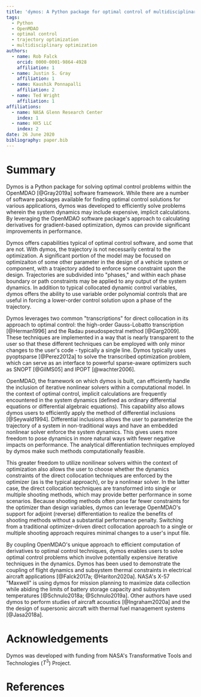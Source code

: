 ```yaml
---
title: 'dymos: A Python package for optimal control of multidisciplinary systems'
tags:
  - Python
  - OpenMDAO
  - optimal control
  - trajectory optimization
  - multidisciplinary optimization
authors:
  - name: Rob Falck
    orcid: 0000-0001-9864-4928
    affiliation: 1
  - name: Justin S. Gray
    affiliation: 1
  - name: Kaushik Ponnapalli
    affiliation: 2
  - name: Ted Wright
    affiliation: 1
affiliations:
  - name: NASA Glenn Research Center
    index: 1
  - name: HX5 LLC
    index: 2
date: 26 June 2020
bibliography: paper.bib
---
```


# Summary

Dymos is a Python package for solving optimal control problems within
the OpenMDAO [@Gray2019a] software framework.  While there are a number of software
packages available for finding optimal control solutions for various applications,
dymos was developed to efficiently solve problems wherein the system dynamics
may include expensive, implicit calculations.  By leveraging the OpenMDAO software
package's approach to calculating derivatives for gradient-based optimization,
dymos can provide significant improvements in performance.

Dymos offers capabilities typical of optimal control software, and some
that are not. With dymos, the trajectory is not necessarily central
to the optimization.  A significant portion of the model
may be focused on optimizaiton of some other parameter in the design of
a vehicle system or component, with a trajectory added to enforce some
constraint upon the design.  Trajectories are subdivided into "phases,"
and within each phase boundary or path constraints may be applied to
any output of the system dynamics.  In addition to typical collocated
dynamic control variables, dymos offers the ability to use variable
order polynomial controls that are useful in forcing a lower-order control
solution upon a phase of the trajectory.

Dymos leverages two common "transcriptions" for direct collocation in
its approach to optimal control: the high-order Gauss-Lobatto transcription [@Herman1996]
and the Radau pseudospectral method [@Garg2009].  These techniques are implemented
in a way that is nearly transparent to the user so that these different
techniques can be employed with only minor changes to the user's code - typically a single line.
Dymos typically uses pyoptsparse [@Perez2012a] to solve the transcribed optimization problem, which
can serve as an interface to powerful sparse-aware optimizers such as SNOPT [@GilMS05] and IPOPT [@wachter2006].

OpenMDAO, the framework on which dymos is built, can efficiently handle
the inclusion of iterative nonlinear solvers within a computational model.
In the context of optimal control, implicit calculations are frequently encountered in
the system dynamics (defined as ordinary differential equations or differential algebraic equations).
This capability also allows dymos users to efficiently apply the method of differential inclusions [@Seywald1994].
Differential inclusions allows the user to parameterize the trajectory
of a system in non-traditional ways and have an embedded nonlinear solver enforce
the system dynamics.  This gives users more freedom to pose dynamics in
more natural ways with fewer negative impacts on performance.  The analytical differentiation
techniques employed by dymos make such methods computationally feasible.

This greater freedom to utilize nonilinear solvers within the context of optimization
also allows the user to choose whether the dynamics constraints of the direct collocation
techniques are enforced by the optimizer (as is the typical approach), or by a nonlinear
solver.  In the latter case, the direct collocation techniques are transformed into
single or multiple shooting methods, which may provide better performance in some scenarios.
Because shooting methods often pose far fewer constraints for the optimizer than design variables,
dymos can leverage OpenMDAO's support for adjoint (reverse) differentiation to realize the benefits
of shooting methods without a substantial performance penalty.  Switching from a traditional
optimizer-driven direct collocation approach to a single or multiple shooting approach requires
minimal changes to a user's input file.

By coupling OpenMDAO's unique approach to efficient computation of derivatives to
optimal control techniques, dymos enables users to solve optimal control
problems which involve potentially expensive iterative techniques in the dynamics.
Dymos has been used to demonstrate the coupling of flight dynamics and subsystem
thermal constraints in electrical aircraft applications [@Falck2017a; @Hariton2020a].
NASA's X-57 "Maxwell" is using dymos for mission planning to maximize
data collection while abiding the limits of battery storage capacity and
subsystem temperatures [@Schnulo2018a; @Schnulo2019a].  Other authors have
used dymos to perform studies of aircraft acoustics [@Ingraham2020a] and
the the design of supersonic aircraft with thermal fuel management systems [@Jasa2018a].

# Acknowledgements

Dymos was developed with funding from NASA's Transformative Tools and Technologies ($T^3$) Project.

# References
